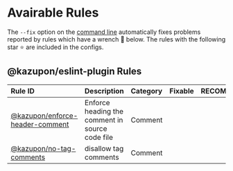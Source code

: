 # Avairable Rules

The `--fix` option on the [command line](https://eslint.org/docs/user-guide/command-line-interface#fixing-problems) automatically fixes problems reported by rules which have a wrench 🔧 below.
The rules with the following star ⭐ are included in the configs.

<!--RULES_TABLE_START-->

## @kazupon/eslint-plugin Rules

| Rule ID                                                        | Description                                     | Category | Fixable | RECOMMENDED |
| :------------------------------------------------------------- | :---------------------------------------------- | :------- | :-----: | :---------: |
| [@kazupon/enforce-header-comment](./enforce-header-comment.md) | Enforce heading the comment in source code file | Comment  |         |     ⭐      |
| [@kazupon/no-tag-comments](./no-tag-comments.md)               | disallow tag comments                           | Comment  |         |             |

<!--RULES_TABLE_END-->
